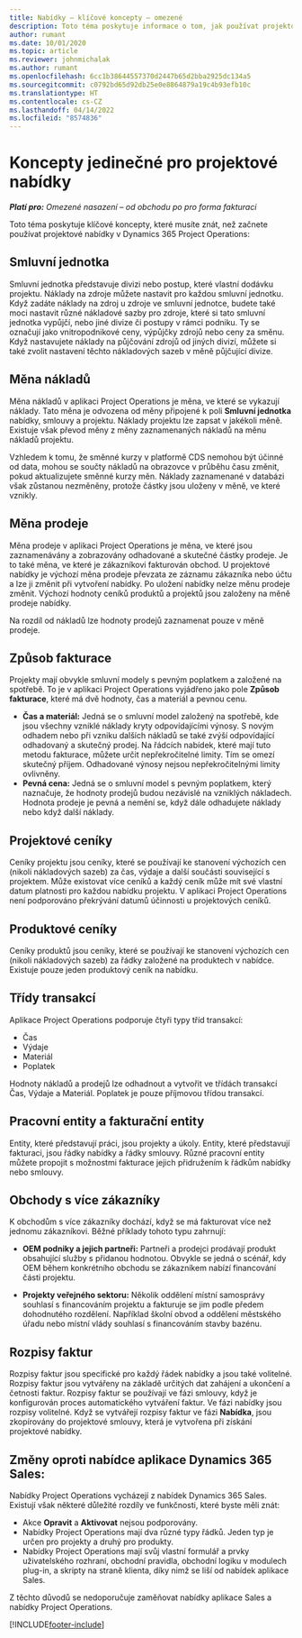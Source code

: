 ```yaml
---
title: Nabídky – klíčové koncepty – omezené
description: Toto téma poskytuje informace o tom, jak používat projektové nabídky v aplikaci Project Operations.
author: rumant
ms.date: 10/01/2020
ms.topic: article
ms.reviewer: johnmichalak
ms.author: rumant
ms.openlocfilehash: 6cc1b38644557370d2447b65d2bba2925dc134a5
ms.sourcegitcommit: c0792bd65d92db25e0e8864879a19c4b93efb10c
ms.translationtype: HT
ms.contentlocale: cs-CZ
ms.lasthandoff: 04/14/2022
ms.locfileid: "8574836"
---
```

# <a name="concepts-unique-to-project-quotes"></a>Koncepty jedinečné pro projektové nabídky

_**Platí pro:** Omezené nasazení – od obchodu po pro forma fakturaci_


Toto téma poskytuje klíčové koncepty, které musíte znát, než začnete používat projektové nabídky v Dynamics 365 Project Operations:

## <a name="contracting-unit"></a>Smluvní jednotka

Smluvní jednotka představuje divizi nebo postup, které vlastní dodávku projektu. Náklady na zdroje můžete nastavit pro každou smluvní jednotku. Když zadáte náklady na zdroj u zdroje ve smluvní jednotce, budete také moci nastavit různé nákladové sazby pro zdroje, které si tato smluvní jednotka vypůjčí, nebo jiné divize či postupy v rámci podniku. Ty se označují jako vnitropodnikové ceny, výpůjčky zdrojů nebo ceny za směnu. Když nastavujete náklady na půjčování zdrojů od jiných divizí, můžete si také zvolit nastavení těchto nákladových sazeb v měně půjčující divize.

## <a name="cost-currency"></a>Měna nákladů

Měna nákladů v aplikaci Project Operations je měna, ve které se vykazují náklady. Tato měna je odvozena od měny připojené k poli **Smluvní jednotka** nabídky, smlouvy a projektu. Náklady projektu lze zapsat v jakékoli měně. Existuje však převod měny z měny zaznamenaných nákladů na měnu nákladů projektu.

Vzhledem k tomu, že směnné kurzy v platformě CDS nemohou být účinné od data, mohou se součty nákladů na obrazovce v průběhu času změnit, pokud aktualizujete směnné kurzy měn. Náklady zaznamenané v databázi však zůstanou nezměněny, protože částky jsou uloženy v měně, ve které vznikly.

## <a name="sales-currency"></a>Měna prodeje

Měna prodeje v aplikaci Project Operations je měna, ve které jsou zaznamenávány a zobrazovány odhadované a skutečné částky prodeje. Je to také měna, ve které je zákazníkovi fakturován obchod. U projektové nabídky je výchozí měna prodeje převzata ze záznamu zákazníka nebo účtu a lze ji změnit při vytvoření nabídky. Po uložení nabídky nelze měnu prodeje změnit. Výchozí hodnoty ceníků produktů a projektů jsou založeny na měně prodeje nabídky.

Na rozdíl od nákladů lze hodnoty prodejů zaznamenat pouze v měně prodeje.

## <a name="billing-method"></a>Způsob fakturace

Projekty mají obvykle smluvní modely s pevným poplatkem a založené na spotřebě. To je v aplikaci Project Operations vyjádřeno jako pole **Způsob fakturace**, které má dvě hodnoty, čas a materiál a pevnou cenu.

- **Čas a materiál:** Jedná se o smluvní model založený na spotřebě, kde jsou všechny vzniklé náklady kryty odpovídajícími výnosy. S novým odhadem nebo při vzniku dalších nákladů se také zvýší odpovídající odhadovaný a skutečný prodej. Na řádcích nabídek, které mají tuto metodu fakturace, můžete určit nepřekročitelné limity. Tím se omezí skutečný příjem. Odhadované výnosy nejsou nepřekročitelnými limity ovlivněny.
- **Pevná cena:** Jedná se o smluvní model s pevným poplatkem, který naznačuje, že hodnoty prodejů budou nezávislé na vzniklých nákladech. Hodnota prodeje je pevná a nemění se, když dále odhadujete náklady nebo když další náklady.

## <a name="project-price-lists"></a>Projektové ceníky

Ceníky projektu jsou ceníky, které se používají ke stanovení výchozích cen (nikoli nákladových sazeb) za čas, výdaje a další součásti související s projektem. Může existovat více ceníků a každý ceník může mít své vlastní datum platnosti pro každou nabídku projektu. V aplikaci Project Operations není podporováno překrývání datumů účinnosti u projektových ceníků.

## <a name="product-price-lists"></a>Produktové ceníky

Ceníky produktů jsou ceníky, které se používají ke stanovení výchozích cen (nikoli nákladových sazeb) za řádky založené na produktech v nabídce. Existuje pouze jeden produktový ceník na nabídku.

## <a name="transaction-classes"></a>Třídy transakcí

Aplikace Project Operations podporuje čtyři typy tříd transakcí:

- Čas
- Výdaje
- Materiál
- Poplatek

Hodnoty nákladů a prodejů lze odhadnout a vytvořit ve třídách transakcí Čas, Výdaje a Materiál. Poplatek je pouze příjmovou třídou transakcí.

## <a name="work-entities-and-billing-entities"></a>Pracovní entity a fakturační entity

Entity, které představují práci, jsou projekty a úkoly. Entity, které představují fakturaci, jsou řádky nabídky a řádky smlouvy. Různé pracovní entity můžete propojit s možnostmi fakturace jejich přidružením k řádkům nabídky nebo smlouvy.

## <a name="multi-customer-deals"></a>Obchody s více zákazníky

K obchodům s více zákazníky dochází, když se má fakturovat více než jednomu zákazníkovi. Běžné příklady tohoto typu zahrnují:

- **OEM podniky a jejich partneři:** Partneři a prodejci prodávají produkt obsahující služby s přidanou hodnotou. Obvykle se jedná o scénář, kdy OEM během konkrétního obchodu se zákazníkem nabízí financování části projektu. 

- **Projekty veřejného sektoru:** Několik oddělení místní samosprávy souhlasí s financováním projektu a fakturuje se jim podle předem dohodnutého rozdělení. Například školní obvod a oddělení městského úřadu nebo místní vlády souhlasí s financováním stavby bazénu.

## <a name="invoice-schedules"></a>Rozpisy faktur

Rozpisy faktur jsou specifické pro každý řádek nabídky a jsou také volitelné. Rozpisy faktur jsou vytvářeny na základě určitých dat zahájení a ukončení a četnosti faktur. Rozpisy faktur se používají ve fázi smlouvy, když je konfigurován proces automatického vytváření faktur. Ve fázi nabídky jsou rozpisy volitelné. Když se vytvářejí rozpisy faktur ve fázi **Nabídka**, jsou zkopírovány do projektové smlouvy, která je vytvořena při získání projektové nabídky.

## <a name="changes-from-dynamics-365-sales-quote"></a>Změny oproti nabídce aplikace Dynamics 365 Sales:

Nabídky Project Operations vycházejí z nabídek Dynamics 365 Sales. Existují však některé důležité rozdíly ve funkčnosti, které byste měli znát:

- Akce **Opravit** a **Aktivovat** nejsou podporovány.
- Nabídky Project Operations mají dva různé typy řádků. Jeden typ je určen pro projekty a druhý pro produkty.
- Nabídky Project Operations mají svůj vlastní formulář a prvky uživatelského rozhraní, obchodní pravidla, obchodní logiku v modulech plug-in, a skripty na straně klienta, díky nimž se liší od nabídek aplikace Sales.

Z těchto důvodů se nedoporučuje zaměňovat nabídky aplikace Sales a nabídky Project Operations.


[!INCLUDE[footer-include](../../includes/footer-banner.md)]
